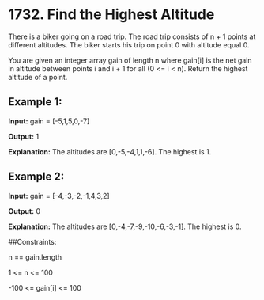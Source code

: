 # 1732. Find the Highest Altitude

There is a biker going on a road trip. The road trip consists of n + 1 points at different altitudes. The biker starts his trip on point 0 with altitude equal 0.

You are given an integer array gain of length n where gain[i] is the net gain in altitude between points i​​​​​​ and i + 1 for all (0 <= i < n). Return the highest altitude of a point.

 ## Example 1:

**Input:** gain = [-5,1,5,0,-7]

**Output:** 1

**Explanation:** The altitudes are [0,-5,-4,1,1,-6]. The highest is 1.

## Example 2:

**Input:** gain = [-4,-3,-2,-1,4,3,2]

**Output:** 0

**Explanation:** The altitudes are [0,-4,-7,-9,-10,-6,-3,-1]. The highest is 0.
 

##Constraints:

n == gain.length

1 <= n <= 100

-100 <= gain[i] <= 100
